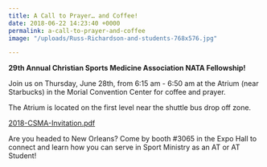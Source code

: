 ```yaml
---
title: A Call to Prayer… and Coffee!
date: 2018-06-22 14:23:40 +0000
permalink: a-call-to-prayer-and-coffee
image: "/uploads/Russ-Richardson-and-students-768x576.jpg"

---
```

**29th Annual Christian Sports Medicine Association NATA Fellowship!**

Join us on Thursday, June 28th, from 6:15 am - 6:50 am at the Atrium (near Starbucks) in the Morial Convention Center for coffee and prayer.

The Atrium is located on the first level near the shuttle bus drop off zone.

[2018-CSMA-Invitation.pdf](http://aiasportsperformance.org/wp-content/uploads/2018/06/2018-CSMA-Invitation.pdf "Click here for an Invitation!")

Are you headed to New Orleans? Come by booth #3065 in the Expo Hall to connect and learn how you can serve in Sport Ministry as an AT or AT Student!